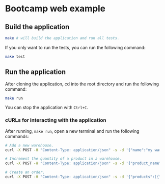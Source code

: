# Bootcamp web example

## Build the application

```bash
make # will build the application and run all tests.
```

If you only want to run the tests, you can run the following command:

```bash
make test
```

## Run the application

After cloning the application, cd into the root directory and run the following command:

```bash
make run
```

You can stop the application with `Ctrl+C`.

### cURLs for interacting with the application

After running, `make run`, open a new terminal and run the following commands:

```bash
# Add a new warehouse. 
curl -X POST -H "Content-Type: application/json" -s -d '{"name":"my warehouse"}' http://localhost:8080/warehouses

# Increment the quantity of a product in a warehouse.
curl -X POST -H "Content-Type: application/json" -s -d '{"product_name":"Book","quantity": 10}' http://localhost:8080/warehouses/1/products

# Create an order.
curl -X POST -H "Content-Type: application/json" -s -d '{"products":[{"product_name":"Book","quantity":1}]}' http://localhost:8080/warehouses/1/orders
```